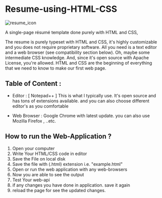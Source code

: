 # Resume-using-HTML-CSS

![resume_icon](https://user-images.githubusercontent.com/55854146/110363665-d5643380-8068-11eb-8e79-43fc216d7ffb.png)

A single-page résumé template done purely with HTML and CSS,


The resume is purely typeset with HTML and CSS, it's highly customizable 
and you does not require proprietary software. All you need is a text editor and a web browser (see compatibility section below). Oh, maybe some intermediate CSS knowledge. And, since it's open source with Apache License, you're allowed.
HTML and CSS are the beginning of everything that we need to know to make our first web page.

## Table of Content :

- Editor :
     [ Notepad++ ] This is what I typically use. It's open source and has tons of extensions available.
     and you can also choose different editor's as you comfortable
     
-  Web Browser :
    Google Chrome with latest update.
    you can also use Mozilla Firefox , ..etc.
 ## How to run the Web-Application ?
  1. Open your computer 
  2. Write Your HTML/CSS code in editor 
  3. Save the File on local disk
  4. Save the file with (.html) extension i.e. "example.html" 
  5. Open or run the web application with any web-browsers
  6. Now you are able to see the output
  7. Test Your web-api
  8. if any changes you have done in application. save it again
  9. reload the page for see the updated changes.
 
